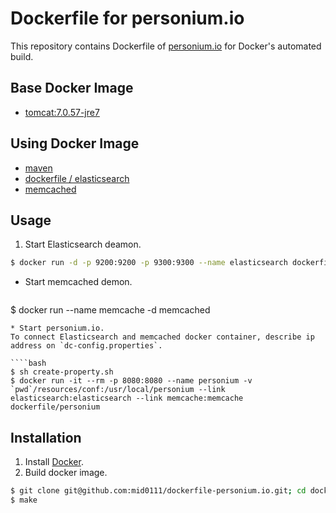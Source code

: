 Dockerfile for personium.io
=======================

This repository contains Dockerfile of [personium.io](http://personium.io/) for Docker's automated build.

## Base Docker Image

* [tomcat:7.0.57-jre7](https://registry.hub.docker.com/u/library/tomcat/)

## Using Docker Image

* [maven](https://registry.hub.docker.com/_/maven/)
* [dockerfile / elasticsearch](https://registry.hub.docker.com/u/dockerfile/elasticsearch/)
* [memcached](https://registry.hub.docker.com/_/memcached/)

## Usage

1. Start Elasticsearch deamon.  

  ````bash
$ docker run -d -p 9200:9200 -p 9300:9300 --name elasticsearch dockerfile/elasticsearch-1.3.4
  ````
* Start memcached demon.

  ````bash
$ docker run --name memcache -d memcached
  ````
* Start personium.io.  
To connect Elasticsearch and memcached docker container, describe ip address on `dc-config.properties`.

  ````bash
$ sh create-property.sh 
$ docker run -it --rm -p 8080:8080 --name personium -v `pwd`/resources/conf:/usr/local/personium --link elasticsearch:elasticsearch --link memcache:memcache dockerfile/personium
  ````

## Installation

1. Install [Docker](https://www.docker.com/).
2. Build docker image.

  ```bash
$ git clone git@github.com:mid0111/dockerfile-personium.io.git; cd dockerfile-personium.io
$ make
  ```
